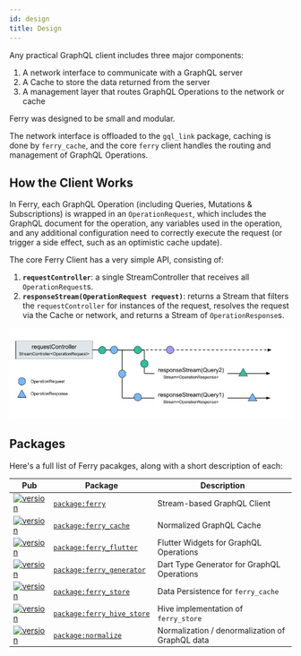 ```yaml
---
id: design
title: Design
---
```


Any practical GraphQL client includes three major components:

1. A network interface to communicate with a GraphQL server
2. A Cache to store the data returned from the server
3. A management layer that routes GraphQL Operations to the network or cache

Ferry was designed to be small and modular.

The network interface is offloaded to the `gql_link` package, caching is done by `ferry_cache`, and the core `ferry` client handles the routing and management of GraphQL Operations.

## How the Client Works

In Ferry, each GraphQL Operation (including Queries, Mutations & Subscriptions) is wrapped in an `OperationRequest`, which includes the GraphQL document for the operation, any variables used in the operation, and any additional configuration need to correctly execute the request (or trigger a side effect, such as an optimistic cache update).

The core Ferry Client has a very simple API, consisting of:

1. **`requestController`**: a single StreamController that receives all `OperationRequest`s.
2. **`responseStream(OperationRequest request)`**: returns a Stream that filters the `requestController` for instances of the request, resolves the request via the Cache or network, and returns a Stream of `OperationResponse`s.

![Ferry request architecture](../static/img/request-response.jpg)

## Packages

Here's a full list of Ferry pacakges, along with a short description of each:

| Pub                                                                      | Package                                                       | Description                                     |
| ------------------------------------------------------------------------ | ------------------------------------------------------------- | ----------------------------------------------- |
| [![version][package:ferry:version]][package:ferry]                       | [`package:ferry`][package:ferry:source]                       | Stream-based GraphQL Client                     |
| [![version][package:ferry_cache:version]][package:ferry_cache]           | [`package:ferry_cache`][package:ferry_cache:source]           | Normalized GraphQL Cache                        |
| [![version][package:ferry_flutter:version]][package:ferry_flutter]       | [`package:ferry_flutter`][package:ferry_flutter:source]       | Flutter Widgets for GraphQL Operations          |
| [![version][package:ferry_generator:version]][package:ferry_generator]   | [`package:ferry_generator`][package:ferry_generator:source]   | Dart Type Generator for GraphQL Operations      |
| [![version][package:ferry_store:version]][package:ferry_store]           | [`package:ferry_store`][package:ferry_store:source]           | Data Persistence for `ferry_cache`              |
| [![version][package:ferry_hive_store:version]][package:ferry_hive_store] | [`package:ferry_hive_store`][package:ferry_hive_store:source] | Hive implementation of `ferry_store`            |
| [![version][package:normalize:version]][package:normalize]               | [`package:normalize`][package:normalize:source]               | Normalization / denormalization of GraphQL data |

[package:ferry:source]: https://github.com/gql-dart/ferry/tree/master/ferry/README.md
[package:ferry]: https://pub.dartlang.org/packages/ferry
[package:ferry:version]: https://img.shields.io/pub/v/ferry.svg?style=flat-square
[package:ferry_cache:source]: https://github.com/gql-dart/ferry/tree/master/ferry_cache/README.md
[package:ferry_cache]: https://pub.dartlang.org/packages/ferry_cache
[package:ferry_cache:version]: https://img.shields.io/pub/v/ferry_cache.svg?style=flat-square
[package:ferry_flutter:source]: https://github.com/gql-dart/ferry/tree/master/ferry_flutter/README.md
[package:ferry_flutter]: https://pub.dartlang.org/packages/ferry_flutter
[package:ferry_flutter:version]: https://img.shields.io/pub/v/ferry_flutter.svg?style=flat-square
[package:ferry_generator:source]: https://github.com/gql-dart/ferry/tree/master/ferry_generator/README.md
[package:ferry_generator]: https://pub.dartlang.org/packages/ferry_generator
[package:ferry_generator:version]: https://img.shields.io/pub/v/ferry_generator.svg?style=flat-square
[package:ferry_store:source]: https://github.com/gql-dart/ferry/tree/master/ferry_store/README.md
[package:ferry_store]: https://pub.dartlang.org/packages/ferry_store
[package:ferry_store:version]: https://img.shields.io/pub/v/ferry_store.svg?style=flat-square
[package:ferry_hive_store:source]: https://github.com/gql-dart/ferry/tree/master/ferry_hive_store/README.md
[package:ferry_hive_store]: https://pub.dartlang.org/packages/ferry_hive_store
[package:ferry_hive_store:version]: https://img.shields.io/pub/v/ferry_hive_store.svg?style=flat-square
[package:normalize:source]: https://github.com/gql-dart/ferry/tree/master/normalize/README.md
[package:normalize]: https://pub.dartlang.org/packages/normalize
[package:normalize:version]: https://img.shields.io/pub/v/normalize.svg?style=flat-square
